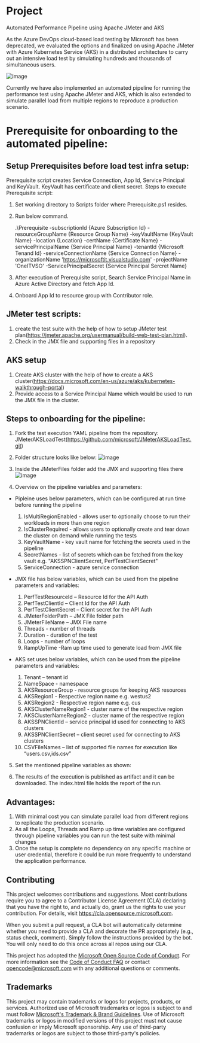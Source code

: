 # Project

Automated Performance Pipeline using Apache JMeter and AKS

As the Azure DevOps cloud-based load testing by Microsoft has been deprecated, we evaluated the options and finalized on using Apache JMeter with Azure Kubernetes Service (AKS) in a distributed architecture to carry out an intensive load test by simulating hundreds and thousands of simultaneous users.

![image](https://user-images.githubusercontent.com/81369583/114204849-499b3b00-9977-11eb-811d-2c2ff7248f11.png)

Currently we have also implemented an automated pipeline for running the performance test using Apache JMeter and AKS, which is also extended to simulate parallel load from multiple regions to reproduce a production scenario.

# Prerequisite for onboarding to the automated pipeline:

## Setup Prerequisites before load test infra setup:

Prerequisite script creates Service Connection, App Id, Service Principal and KeyVault. KeyVault has certificate and client secret.
Steps to execute Prerequisite script:

1. Set working directory to Scripts folder where Prerequisite.ps1 resides.
2. Run below command.

   .\Prerequisite -subscriptionId {Azure Subscription Id} -resourceGroupName {Resource Group Name} -keyVaultName {KeyVault Name} -location {Location} -certName {Certificate Name} -servicePrincipalName {Service Principal Name} -tenantId {Microsoft Tenand Id} -serviceConnectionName {Service Connection Name} -organizationName 'https://microsoftit.visualstudio.com' -projectName 'OneITVSO' -ServicePrincipalSecret {Service Principal Sercret Name}

3. After execution of Prerequisite script, Search Service Principal Name in Azure Active Directory and fetch App Id.
4. Onboard App Id to resource group with Contributor role.

## JMeter test scripts:

1. create the test suite with the help of how to setup JMeter test plan(https://jmeter.apache.org/usermanual/build-web-test-plan.html).
2. Check in the JMX file and supporting files in a repository

## AKS setup

1. Create AKS cluster with the help of how to create a AKS cluster(https://docs.microsoft.com/en-us/azure/aks/kubernetes-walkthrough-portal)
2. Provide access to a Service Principal Name which would be used to run the JMX file in the cluster.

## Steps to onboarding for the pipeline:

1. Fork the test execution YAML pipeline from the repository: JMeterAKSLoadTest(https://github.com/microsoft/JMeterAKSLoadTest.git)
2. Folder structure looks like below:
   ![image](https://user-images.githubusercontent.com/81369583/114205274-bf9fa200-9977-11eb-9588-3185151bb711.png)

3. Inside the JMeterFiles folder add the JMX and supporting files there
   ![image](https://user-images.githubusercontent.com/81369583/114205337-d34b0880-9977-11eb-9b79-d728989469b0.png)

4. Overview on the pipeline variables and parameters:

- Pipleine uses below parameters, which can be configured at run time before running the pipeline

  1. IsMultiRegionEnabled - allows user to optionally choose to run their workloads in more than one region
  2. IsClusterRequired - allows users to optionally create and tear down the cluster on demand while running the tests
  3. KeyVaultName - key vault name for fetching the secrets used in the pipeline
  4. SecretNames - list of secrets which can be fetched from the key vault e.g. "AKSSPNClientSecret, PerfTestClientSecret"
  5. ServiceConnection - azure service connection

- JMX file has below variables, which can be used from the pipeline parameters and variables:

  1. PerfTestResourceId – Resource Id for the API Auth
  2. PerfTestClientId – Client Id for the API Auth
  3. PerfTestClientSecret – Client secret for the API Auth
  4. JMeterFolderPath – JMX File folder path
  5. JMeterFileName – JMX File name
  6. Threads - number of threads
  7. Duration - duration of the test
  8. Loops - number of loops
  9. RampUpTime -Ram up time used to generate load from JMX file

- AKS set uses below variables, which can be used from the pipeline parameters and variables:
  1. Tenant – tenant id
  2. NameSpace - namespace
  3. AKSResourceGroup - resource groups for keeping AKS resources
  4. AKSRegion1 - Respective region name e.g. westus2
  5. AKSRegion2 - Respective region name e.g. cus
  6. AKSClusterNameRegion1 - cluster name of the respective region
  7. AKSClusterNameRegion2 - cluster name of the respective region
  8. AKSSPNClientId – service principal id used for connecting to AKS clusters
  9. AKSSPNClientSecret – client secret used for connecting to AKS clusters
  10. CSVFileNames – list of supported file names for execution like “users.csv,ids.csv”

5. Set the mentioned pipeline variables as shown:

6. The results of the execution is published as artifact and it can be downloaded. The index.html file holds the report of the run.

## Advantages:

1. With minimal cost you can simulate parallel load from different regions to replicate the production scenario.
2. As all the Loops, Threads and Ramp up time variables are configured through pipeline variables you can run the test suite with minimal changes
3. Once the setup is complete no dependency on any specific machine or user credential, therefore it could be run more frequently to understand the application performance.

## Contributing

This project welcomes contributions and suggestions. Most contributions require you to agree to a
Contributor License Agreement (CLA) declaring that you have the right to, and actually do, grant us
the rights to use your contribution. For details, visit https://cla.opensource.microsoft.com.

When you submit a pull request, a CLA bot will automatically determine whether you need to provide
a CLA and decorate the PR appropriately (e.g., status check, comment). Simply follow the instructions
provided by the bot. You will only need to do this once across all repos using our CLA.

This project has adopted the [Microsoft Open Source Code of Conduct](https://opensource.microsoft.com/codeofconduct/).
For more information see the [Code of Conduct FAQ](https://opensource.microsoft.com/codeofconduct/faq/) or
contact [opencode@microsoft.com](mailto:opencode@microsoft.com) with any additional questions or comments.

## Trademarks

This project may contain trademarks or logos for projects, products, or services. Authorized use of Microsoft
trademarks or logos is subject to and must follow
[Microsoft's Trademark & Brand Guidelines](https://www.microsoft.com/en-us/legal/intellectualproperty/trademarks/usage/general).
Use of Microsoft trademarks or logos in modified versions of this project must not cause confusion or imply Microsoft sponsorship.
Any use of third-party trademarks or logos are subject to those third-party's policies.
